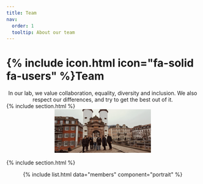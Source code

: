 ```yaml
---
title: Team
nav:
  order: 1
  tooltip: About our team
---
```


# {% include icon.html icon="fa-solid fa-users" %}Team
<div style="text-align: center;">
  In our lab, we value collaboration, equality, diversity and inclusion. We also respect our differences, and try to get the best out of it.
</div>
{% include section.html %}
<div style="text-align: center;">
  <img src="../images/new_visitor_image.jpg" alt="team photo" style="width: 50%; height: auto;"/>
</div>

{% include section.html %}

<div style="display: flex; flex-wrap: wrap; gap: 20px; justify-content: center;">
  {% include list.html data="members" component="portrait" %}
</div>
